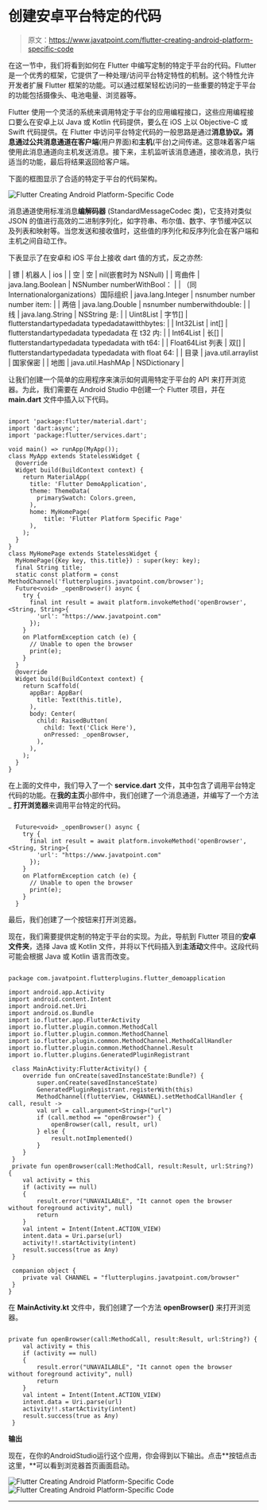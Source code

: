 # 创建安卓平台特定的代码

> 原文：<https://www.javatpoint.com/flutter-creating-android-platform-specific-code>

在这一节中，我们将看到如何在 Flutter 中编写定制的特定于平台的代码。Flutter 是一个优秀的框架，它提供了一种处理/访问平台特定特性的机制。这个特性允许开发者扩展 Flutter 框架的功能。可以通过框架轻松访问的一些重要的特定于平台的功能包括摄像头、电池电量、浏览器等。

Flutter 使用一个灵活的系统来调用特定于平台的应用编程接口，这些应用编程接口要么在安卓上以 Java 或 Kotlin 代码提供，要么在 iOS 上以 Objective-C 或 Swift 代码提供。在 Flutter 中访问平台特定代码的一般思路是通过**消息协议。**消息通过公共消息通道在**客户端**(用户界面)和**主机**(平台)之间传递。这意味着客户端使用此消息通道向主机发送消息。接下来，主机监听该消息通道，接收消息，执行适当的功能，最后将结果返回给客户端。

下面的框图显示了合适的特定于平台的代码架构。

![Flutter Creating Android Platform-Specific Code](img/bd24d1bf268409bc61f022de9e8de30e.png)

消息通道使用标准消息**编解码器** (StandardMessageCodec 类)，它支持对类似 JSON 的值进行高效的二进制序列化，如字符串、布尔值、数字、字节缓冲区以及列表和映射等。当您发送和接收值时，这些值的序列化和反序列化会在客户端和主机之间自动工作。

下表显示了在安卓和 iOS 平台上接收 dart 值的方式，反之亦然:

| 镖 | 机器人 | ios |
| 空 | 空 | nil(嵌套时为 NSNull) |
| 弯曲件 | java.lang.Boolean | NSNumber numberWithBool： |
| （同 Internationalorganizations）国际组织 | java.lang.Integer | nsnumber number number item: |
| 两倍 | java.lang.Double | nsnumber numberwithdouble: |
| 线 | java.lang.String | NSString 是: |
| Uint8List | 字节[] | flutterstandartypedadata typedadatawitthbytes: |
| Int32List | int[] | flutterstandartypedadata typedadata 在 t32 内: |
| Int64List | 长[] | flutterstandartypedadata typedadata with t64: |
| Float64List 列表 | 双[] | flutterstandartypedadata typedadata with float 64: |
| 目录 | java.util.arraylist | 国家保密 |
| 地图 | java.util.HashMAp | NSDictionary |

让我们创建一个简单的应用程序来演示如何调用特定于平台的 API 来打开浏览器。为此，我们需要在 Android Studio 中创建一个 Flutter 项目，并在 **main.dart** 文件中插入以下代码。

```

import 'package:flutter/material.dart';
import 'dart:async';
import 'package:flutter/services.dart';

void main() => runApp(MyApp());
class MyApp extends StatelessWidget {
  @override
  Widget build(BuildContext context) {
    return MaterialApp(
      title: 'Flutter DemoApplication',
      theme: ThemeData(
        primarySwatch: Colors.green,
      ),
      home: MyHomePage(
          title: 'Flutter Platform Specific Page'
      ),
    );
  }
}
class MyHomePage extends StatelessWidget {
  MyHomePage({Key key, this.title}) : super(key: key);
  final String title;
  static const platform = const MethodChannel('flutterplugins.javatpoint.com/browser');
  Future<void> _openBrowser() async {
    try {
      final int result = await platform.invokeMethod('openBrowser', <String, String>{
        'url': "https://www.javatpoint.com"
      });
    }
    on PlatformException catch (e) {
      // Unable to open the browser
      print(e);
    }
  }
  @override
  Widget build(BuildContext context) {
    return Scaffold(
      appBar: AppBar(
        title: Text(this.title),
      ),
      body: Center(
        child: RaisedButton(
          child: Text('Click Here'),
          onPressed: _openBrowser,
        ),
      ),
    );
  }
}

```

在上面的文件中，我们导入了一个 **service.dart** 文件，其中包含了调用平台特定代码的功能。在**我的主页**小部件中，我们创建了一个消息通道，并编写了一个方法 _ **打开浏览器**来调用平台特定的代码。

```

  Future<void> _openBrowser() async {
    try {
      final int result = await platform.invokeMethod('openBrowser', <String, String>{
        'url': "https://www.javatpoint.com"
      });
    }
    on PlatformException catch (e) {
      // Unable to open the browser 
	  print(e);
    }
  }

```

最后，我们创建了一个按钮来打开浏览器。

现在，我们需要提供定制的特定于平台的实现。为此，导航到 Flutter 项目的**安卓文件夹**，选择 Java 或 Kotlin 文件，并将以下代码插入到**主活动**文件中。这段代码可能会根据 Java 或 Kotlin 语言而改变。

```

package com.javatpoint.flutterplugins.flutter_demoapplication

import android.app.Activity
import android.content.Intent
import android.net.Uri
import android.os.Bundle
import io.flutter.app.FlutterActivity
import io.flutter.plugin.common.MethodCall
import io.flutter.plugin.common.MethodChannel
import io.flutter.plugin.common.MethodChannel.MethodCallHandler
import io.flutter.plugin.common.MethodChannel.Result
import io.flutter.plugins.GeneratedPluginRegistrant

 class MainActivity:FlutterActivity() {
    override fun onCreate(savedInstanceState:Bundle?) {
        super.onCreate(savedInstanceState)
        GeneratedPluginRegistrant.registerWith(this)
        MethodChannel(flutterView, CHANNEL).setMethodCallHandler { call, result ->
        val url = call.argument<String>("url")
        if (call.method == "openBrowser") {
            openBrowser(call, result, url)
        } else {
            result.notImplemented()
        }
    }
 }
 private fun openBrowser(call:MethodCall, result:Result, url:String?) {
    val activity = this
    if (activity == null)
    {
        result.error("UNAVAILABLE", "It cannot open the browser without foreground activity", null)
        return
    }
    val intent = Intent(Intent.ACTION_VIEW)
    intent.data = Uri.parse(url)
    activity!!.startActivity(intent)
    result.success(true as Any)
 }

 companion object {
    private val CHANNEL = "flutterplugins.javatpoint.com/browser"
 }
}

```

在 **MainActivity.kt** 文件中，我们创建了一个方法 **openBrowser()** 来打开浏览器。

```

private fun openBrowser(call:MethodCall, result:Result, url:String?) {
    val activity = this
    if (activity == null)
    {
        result.error("UNAVAILABLE", "It cannot open the browser without foreground activity", null)
        return
    }
    val intent = Intent(Intent.ACTION_VIEW)
    intent.data = Uri.parse(url)
    activity!!.startActivity(intent)
    result.success(true as Any)
 }

```

**输出**

现在，在你的AndroidStudio运行这个应用，你会得到以下输出。点击**按钮点击这里，**可以看到浏览器首页画面启动。

![Flutter Creating Android Platform-Specific Code](img/5db9e19fdd543aab2a72bb1ca45f8b0f.png)
![Flutter Creating Android Platform-Specific Code](img/6a7aa00852ac1662600f1962ad71634c.png)

* * *